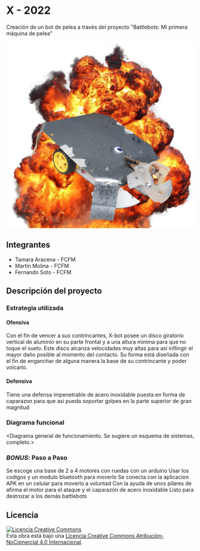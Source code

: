 # X - 2022
Creación de un bot de pelea a través del proyecto "Battlebots: Mi primera máquina de pelea"


![Robot Xbot](multimedia/Xbot.jpeg)



## Integrantes
- Tamara Aracena - FCFM
- Martín Molina - FCFM
- Fernando Soto - FCFM


## Descripción del proyecto

### Estrategia utilizada
#### Ofensiva
Con el fin de vencer a sus contrincantes, X-bot posee un disco giratorio vertical de aluminio en su parte frontal y a una altura minima para que no toque el suelo. Este disco alcanza velocidades muy altas para así inflingir el mayor daño posible al momento del contacto. 
Su forma está diseñada con el fin de enganchar de alguna manera la base de su contrincante y poder volcarlo.

#### Defensiva
Tiene una defensa impenetrable de acero inoxidable puesta en forma de caparazon para que asi pueda soportar golpes en la parte superior de gran magnitud

### Diagrama funcional
<Diagrama general de funcionamiento. Se sugiere un esquema de sistemas, completo.>

### *BONUS*: Paso a Paso
Se escoge una base de 2 a 4 motores con ruedas con un arduino
Usar los codigos y un modulo bluetooth para moverlo
Se conecta con la aplicacion APK en un celular para moverlo a voluntad
Con la ayuda de unos pilares de afirma el motor para el ataque y el caparazón de acero inoxidable 
Listo para destrozar a los demás battlebots
## Licencia
<a rel="license" href="http://creativecommons.org/licenses/by-nc/4.0/"><img alt="Licencia Creative Commons" style="border-width:0" src="https://i.creativecommons.org/l/by-nc/4.0/88x31.png" /></a><br />Esta obra está bajo una <a rel="license" href="http://creativecommons.org/licenses/by-nc/4.0/">Licencia Creative Commons Atribución-NoComercial 4.0 Internacional</a>.
